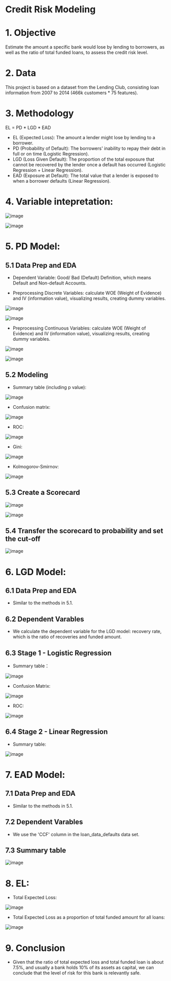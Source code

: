 # Credit Risk Modeling

# 1. Objective
Estimate the amount a specific bank would lose by lending to borrowers, as well as the ratio of total funded loans, to assess the credit risk level.

# 2. Data

This project is based on a dataset from the Lending Club, consisting loan information from 2007 to 2014 (466k customers * 75 features).

# 3. Methodology

EL = PD * LGD * EAD

* EL (Expected Loss): The amount a lender might lose by lending to a borrower.
* PD (Probability of Default): The borrowers' inability to repay their debt in full or on time (Logistic Regression).
* LGD (Loss Given Default): The proportion of the total exposure that cannot be recovered by the lender once a default has occurred (Logistic Regression + Linear Regression).
* EAD (Exposure at Default): The total value that a lender is exposed to when a borrower defaults (Linear Regression).

# 4. Variable intepretation:

![image](https://user-images.githubusercontent.com/64850893/142494442-c3d93b5a-90d6-4a7b-a187-aaac1975296d.png)

![image](https://user-images.githubusercontent.com/64850893/142494551-9060105e-60a6-46bc-84ab-1ac4f3b8ebcc.png)

# 5. PD Model:

## 5.1 Data Prep and EDA

* Dependent Variable: Good/ Bad (Default) Definition, which means Default and Non-default Accounts.

* Preprocessing Discrete Variables: calculate WOE (Weight of Evidence) and IV (information value), visualizing results, creating dummy variables.

![image](https://user-images.githubusercontent.com/64850893/142495873-5ab7915a-eb40-4847-9e40-4ba62b0df061.png)

![image](https://user-images.githubusercontent.com/64850893/142496153-e5d450a2-08b8-4fb6-bccd-212e6ff535cf.png)

* Preprocessing Continuous Variables: calculate WOE (Weight of Evidence) and IV (information value), visualizing results, creating dummy variables.

![image](https://user-images.githubusercontent.com/64850893/142496280-b095c837-5ea2-49db-80fe-03194ea152b2.png)

![image](https://user-images.githubusercontent.com/64850893/142496396-1621fbd9-054b-4e02-8766-72a623f00517.png)


## 5.2 Modeling

* Summary table (including p value):

![image](https://user-images.githubusercontent.com/64850893/142500952-42411970-f46c-4abf-a2ec-b522983962a3.png)

* Confusion matrix:

![image](https://user-images.githubusercontent.com/64850893/142500841-4f10af6b-6b01-4842-a7c2-0e60fc7e4f86.png)

* ROC:

![image](https://user-images.githubusercontent.com/64850893/142500749-8210811d-43b0-44c6-8023-4948185b04d6.png)

* Gini:

![image](https://user-images.githubusercontent.com/64850893/142501294-c0cf9d73-03af-40f0-a730-5a4b3441ace0.png)

* Kolmogorov-Smirnov:

![image](https://user-images.githubusercontent.com/64850893/142501341-7d7e1e88-4f52-4474-8dc0-7eeb243878c0.png)

## 5.3 Create a Scorecard

![image](https://user-images.githubusercontent.com/64850893/142501818-37edb173-841f-42b5-bd8d-ff2af5cb093a.png)

![image](https://user-images.githubusercontent.com/64850893/142502352-82e04222-f890-408e-8980-3941b85e2833.png)

## 5.4 Transfer the scorecard to probability and set the cut-off

![image](https://user-images.githubusercontent.com/64850893/142502545-caf155ac-7d19-4cd6-8ce5-c2fe84990f15.png)

# 6. LGD Model:

## 6.1 Data Prep and EDA

* Similar to the methods in 5.1.

## 6.2 Dependent Varables

* We calculate the dependent variable for the LGD model: recovery rate, which is the ratio of recoveries and funded amount.

## 6.3 Stage 1 - Logistic Regression 

* Summary table：

![image](https://user-images.githubusercontent.com/64850893/142503184-f62bc3b7-e970-490a-9325-6485c1bc2a85.png)

* Confusion Matrix:

![image](https://user-images.githubusercontent.com/64850893/142503593-2bd6013e-f662-41c5-9147-e3c52efa7785.png)

* ROC:

![image](https://user-images.githubusercontent.com/64850893/142503766-64f7b814-8f25-449f-9b86-47802119509f.png)

## 6.4 Stage 2 - Linear Regression

* Summary table:

![image](https://user-images.githubusercontent.com/64850893/142503924-f90d371b-e143-4e00-9d7c-bb73868ba18e.png)

# 7. EAD Model:

## 7.1 Data Prep and EDA

* Similar to the methods in 5.1.

## 7.2 Dependent Varables

* We use the 'CCF' column in the loan_data_defaults data set.

## 7.3 Summary table

![image](https://user-images.githubusercontent.com/64850893/142504336-7f967c73-173f-445e-84fd-b0219cd96a6f.png)


# 8. EL:

* Total Expected Loss:

![image](https://user-images.githubusercontent.com/64850893/142507662-ae2289dd-2ea3-4884-945a-b9acb1c59360.png)

* Total Expected Loss as a proportion of total funded amount for all loans:

![image](https://user-images.githubusercontent.com/64850893/142507782-c918d3e9-dcad-4b1f-803b-a5bb42b148e9.png)


# 9. Conclusion

* Given that the ratio of total expected loss and total funded loan is about 7.5%, and usually a bank holds 10% of its assets as capital, we can conclude that the level of risk for this bank is relevantly safe.
